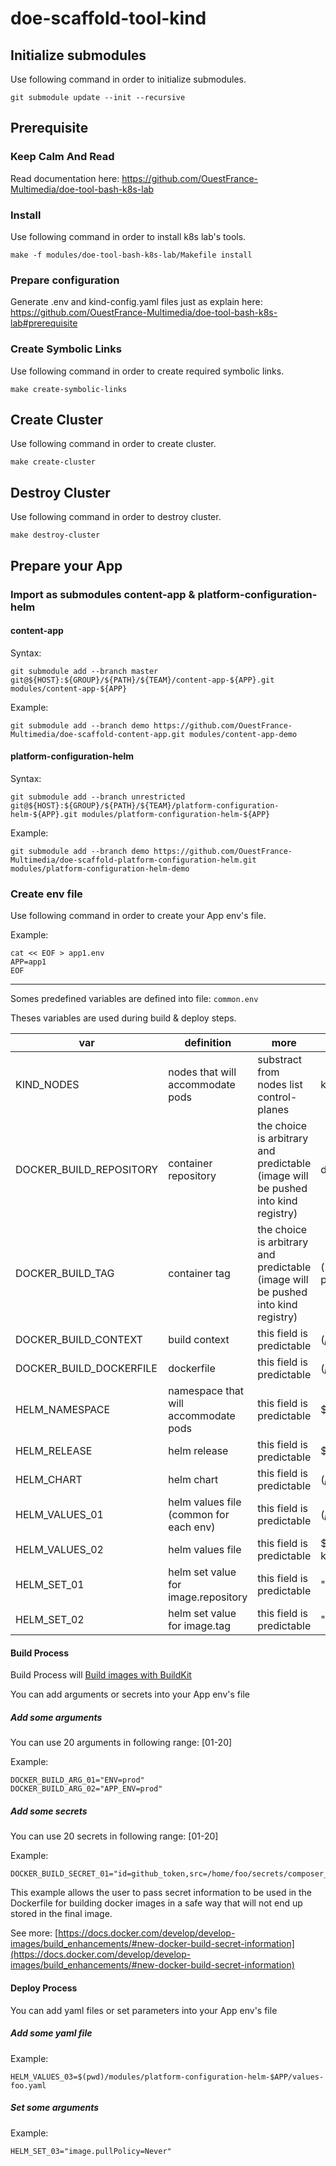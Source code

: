 # doe-scaffold-tool-kind

## Initialize submodules 
Use following command in order to initialize submodules.
```shell
git submodule update --init --recursive
```

## Prerequisite

### Keep Calm And Read
Read documentation here: https://github.com/OuestFrance-Multimedia/doe-tool-bash-k8s-lab

### Install
Use following command in order to install k8s lab's tools.
```shell
make -f modules/doe-tool-bash-k8s-lab/Makefile install
```
### Prepare configuration
Generate .env and kind-config.yaml files just as explain here: https://github.com/OuestFrance-Multimedia/doe-tool-bash-k8s-lab#prerequisite

### Create Symbolic Links
Use following command in order to create required symbolic links.
```shell
make create-symbolic-links
```

## Create Cluster
Use following command in order to create cluster.
```shell
make create-cluster
```

## Destroy Cluster
Use following command in order to destroy cluster.
```shell
make destroy-cluster
```

## Prepare your App 

### Import as submodules content-app & platform-configuration-helm

#### content-app
Syntax:
```shell
git submodule add --branch master git@${HOST}:${GROUP}/${PATH}/${TEAM}/content-app-${APP}.git modules/content-app-${APP}
```

Example:
```shell
git submodule add --branch demo https://github.com/OuestFrance-Multimedia/doe-scaffold-content-app.git modules/content-app-demo
```

#### platform-configuration-helm
Syntax:
```shell
git submodule add --branch unrestricted git@${HOST}:${GROUP}/${PATH}/${TEAM}/platform-configuration-helm-${APP}.git modules/platform-configuration-helm-${APP}
```

Example:
```shell
git submodule add --branch demo https://github.com/OuestFrance-Multimedia/doe-scaffold-platform-configuration-helm.git modules/platform-configuration-helm-demo
```

### Create env file
Use following command in order to create your App env's file.

Example:
```shell
cat << EOF > app1.env
APP=app1
EOF
```

---
Somes predefined variables are defined into file: `common.env`

Theses variables are used during build & deploy steps.

| var                          	| definition                               	| more                                       	                                      | example                  	                                                                    |
|------------------------------	|------------------------------------------	|---------------------------------------------------------------------------------- |---------------------------------------------------------------------------------------------- |
| KIND_NODES            	      | nodes that will accommodate pods        	| substract from nodes list control-planes                                          | kind get nodes --name ${KIND_CLUSTER_NAME}|grep -v control-plane                              |
| DOCKER_BUILD_REPOSITORY       | container repository 	                    | the choice is arbitrary and predictable (image will be pushed into kind registry) | docker.io/ofm/\${APP}${APP_SUFFIX:+-$APP_SUFFIX}                	                              |
| DOCKER_BUILD_TAG              | container tag 	                          | the choice is arbitrary and predictable (image will be pushed into kind registry) | ((git ls-files -o --exclude-standard -z \| xargs -r0 cat) && git rev-parse --verify HEAD && git diff --patch-with-raw | cat) \| sha1sum \| cut -d" " -f1	 |
| DOCKER_BUILD_CONTEXT          | build context 	                          | this field is predictable                                                         | $(pwd)/modules/content-app-$APP               	                                              |
| DOCKER_BUILD_DOCKERFILE       | dockerfile 	                              | this field is predictable                                                         | $(pwd)/modules/content-app-$APP/build/Dockerfile               	                              |
| HELM_NAMESPACE                | namespace that will accommodate pods 	    | this field is predictable                                                         | \${APP}${APP_SUFFIX:+-$APP_SUFFIX}               	                                            |
| HELM_RELEASE                  | helm release 	                            | this field is predictable                                                         | \${KIND_CLUSTER_NAME}-\${APP}${APP_SUFFIX:+-$APP_SUFFIX}                                        |
| HELM_CHART                    | helm chart 	                              | this field is predictable                                                         | $(pwd)/modules/platform-configuration-helm-$APP               	                              |
| HELM_VALUES_01                | helm values file (common for each env)    | this field is predictable                                                         | $(pwd)/modules/platform-configuration-helm-$APP/values.yaml                                   |
| HELM_VALUES_02                | helm values file 	                        | this field is predictable                                                         | \$(pwd)/modules/platform-configuration-helm-\$APP/values-kind${APP_SUFFIX:+-$APP_SUFFIX}.yaml |
| HELM_SET_01                   | helm set value for image.repository 	    | this field is predictable                                                         | "image.repository=$DOCKER_BUILD_REPOSITORY"               	                                  |
| HELM_SET_02                   | helm set value for image.tag 	            | this field is predictable                                                         | "image.tag=$DOCKER_BUILD_TAG"              	                                                  |

#### Build Process

Build Process will [Build images with BuildKit](https://docs.docker.com/develop/develop-images/build_enhancements/)


You can add arguments or secrets into your App env's file

##### Add some arguments
You can use 20 arguments in following range: [01-20]

Example:
```shell
DOCKER_BUILD_ARG_01="ENV=prod"
DOCKER_BUILD_ARG_02="APP_ENV=prod"
```
##### Add some secrets
You can use 20 secrets in following range: [01-20]

Example:
```shell
DOCKER_BUILD_SECRET_01="id=github_token,src=/home/foo/secrets/composer_github_personal_access_token.json"
```
This example allows the user to pass secret information to be used in the Dockerfile for building docker images in a safe way that will not end up stored in the final image.

See more: [https://docs.docker.com/develop/develop-images/build_enhancements/#new-docker-build-secret-information](https://docs.docker.com/develop/develop-images/build_enhancements/#new-docker-build-secret-information)


#### Deploy Process

You can add yaml files or set parameters into your App env's file

##### Add some yaml file

Example:
```shell
HELM_VALUES_03=$(pwd)/modules/platform-configuration-helm-$APP/values-foo.yaml
```

##### Set some arguments

Example:
```shell
HELM_SET_03="image.pullPolicy=Never"
```